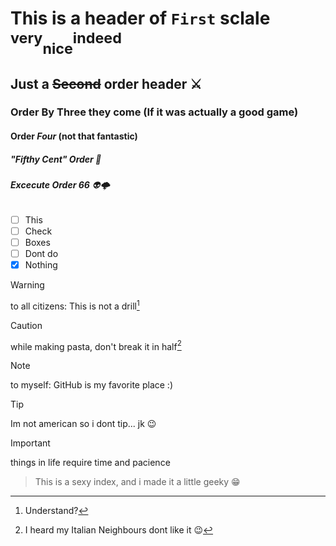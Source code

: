 # This is a header of `First` sclale <sup>very</sup><sub>nice</sub><sup>indeed</sup> 
## Just a ~~Second~~ order header ⚔️
### Order By **Three** they come (If it was actually a good game)
#### Order *Four* (not that fantastic)
##### "**_Fifthy Cent_**" Order 💱
###### ***Excecute Order 66*** 👽🌩️

- [ ] This 
- [ ] Check 
- [ ] Boxes
- [ ] Dont do
- [x] Nothing

> [!WARNING]
> to all citizens: This is not a drill[^1] 

> [!CAUTION]
> while making pasta, don't break it in half[^2]

> [!NOTE]
> to myself: GitHub is my favorite place :) 

> [!TIP]
> Im not american so i dont tip... jk 😉

> [!IMPORTANT]
> things in life require time and pacience

> This is a sexy index, and i made it a little geeky 😁

[^1]: Understand?
[^2]: I heard my Italian Neighbours dont like it 😉

